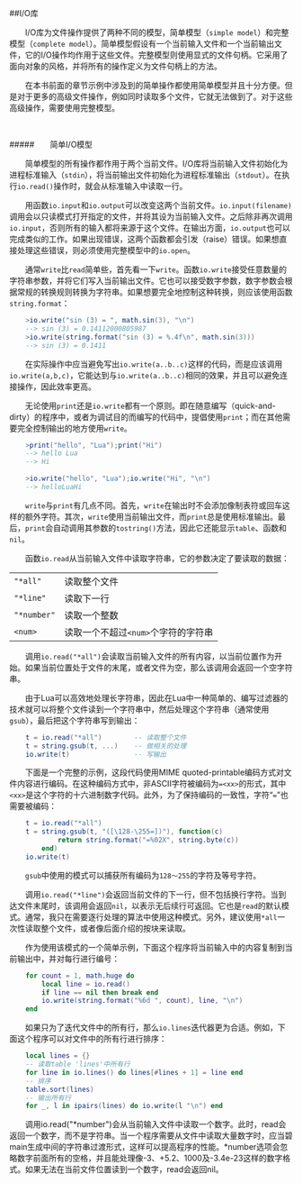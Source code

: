 ##I/O库

&emsp;&emsp;I/O库为文件操作提供了两种不同的模型，简单模型（`simple model`）和完整模型（`complete model`）。简单模型假设有一个当前输入文件和一个当前输出文件，它的I/O操作均作用于这些文件。完整模型则使用显式的文件句柄。它采用了面向对象的风格，并将所有的操作定义为文件句柄上的方法。

&emsp;&emsp;在本书前面的章节示例中涉及到的简单操作都使用简单模型并且十分方便。但是对于更多的高级文件操作，例如同时读取多个文件，它就无法做到了。对于这些高级操作，需要使用完整模型。

&emsp;&emsp;

#####&emsp;&emsp;简单I/O模型

&emsp;&emsp;简单模型的所有操作都作用于两个当前文件。I/O库将当前输入文件初始化为进程标准输入（`stdin`），将当前输出文件初始化为进程标准输出（`stdout`）。在执行`io.read()`操作时，就会从标准输入中读取一行。

&emsp;&emsp;用函数`io.input`和`io.output`可以改变这两个当前文件。`io.input(filename)`调用会以只读模式打开指定的文件，并将其设为当前输入文件。之后除非再次调用`io.input`，否则所有的输入都将来源于这个文件。在输出方面，`io.output`也可以完成类似的工作。如果出现错误，这两个函数都会引发（raise）错误。如果想直接处理这些错误，则必须使用完整模型中的`io.open`。

&emsp;&emsp;通常`write`比`read`简单些，首先看一下`write`。函数`io.write`接受任意数量的字符串参数，并将它们写入当前输出文件。它也可以接受数字参数，数字参数会根据常规的转换规则转换为字符串。如果想要完全地控制这种转换，则应该使用函数`string.format`：

```lua
    >io.write("sin (3) = ", math.sin(3), "\n")
    --> sin (3) = 0.14112000805987
    >io.write(string.format("sin (3) = %.4f\n", math.sin(3)))
    --> sin (3) = 0.1411
```

&emsp;&emsp;在实际操作中应当避免写出`io.write(a..b..c)`这样的代码，而是应该调用`io.write(a,b,c)`，它能达到与`io.write(a..b..c)`相同的效果，并且可以避免连接操作，因此效率更高。

&emsp;&emsp;无论使用`print`还是`io.write`都有一个原则。即在随意编写（quick-and-dirty）的程序中，或者为调试目的而编写的代码中，提倡使用`print`；而在其他需要完全控制输出的地方使用`write`。

```lua
    >print("hello", "Lua");print("Hi")
    --> hello Lua
    --> Hi
    
    >io.write("hello", "Lua");io.write("Hi", "\n")
    --> helloLuaHi
```

&emsp;&emsp;`write`与`print`有几点不同。首先，`write`在输出时不会添加像制表符或回车这样的额外字符。其次，`write`使用当前输出文件，而`print`总是使用标准输出。最后，`print`会自动调用其参数的`tostring()`方法，因此它还能显示`table`、函数和`nil`。

&emsp;&emsp;函数`io.read`从当前输入文件中读取字符串，它的参数决定了要读取的数据：

|||
|:--|:--|
|`"*all"`|读取整个文件|
|`"*line"`|读取下一行|
|`"*number"`|读取一个整数|
|`<num>`|读取一个不超过`<num>`个字符的字符串|

&emsp;&emsp;调用`io.read("*all")`会读取当前输入文件的所有内容，以当前位置作为开始。如果当前位置处于文件的末尾，或者文件为空，那么该调用会返回一个空字符串。

&emsp;&emsp;由于Lua可以高效地处理长字符串，因此在Lua中一种简单的、编写过滤器的技术就可以将整个文件读到一个字符串中，然后处理这个字符串（通常使用`gsub`），最后把这个字符串写到输出：

```lua
    t = io.read("*all")        -- 读取整个文件
    t = string.gsub(t, ...)    -- 做相关的处理
    io.write(t)                -- 写输出
```

&emsp;&emsp;下面是一个完整的示例，这段代码使用MIME quoted-printable编码方式对文件内容进行编码。在这种编码方式中，非ASCII字符被编码为`=<xx>`的形式，其中`<xx>`是这个字符的十六进制数字代码。此外，为了保持编码的一致性，字符“`=`”也需要被编码：

```lua
    t = io.read("*all")
    t = string.gsub(t, "([\128-\255=])"), function(c)
            return string.format("=%02X", string.byte(c))
        end)
    io.write(t)
```

&emsp;&emsp;`gsub`中使用的模式可以捕获所有编码为`128～255`的字符及等号字符。

&emsp;&emsp;调用`io.read("*line")`会返回当前文件的下一行，但不包括换行字符。当到达文件末尾时，该调用会返回`nil`，以表示无后续行可返回。它也是`read`的默认模式。通常，我只在需要逐行处理的算法中使用这种模式。另外，建议使用`*all`一次性读取整个文件，或者像后面介绍的按块来读取。

&emsp;&emsp;作为使用该模式的一个简单示例，下面这个程序将当前输入中的内容复制到当前输出中，并对每行进行编号：

```lua
    for count = 1, math.huge do
        local line = io.read()
        if line == nil then break end
        io.write(string.format("%6d ", count), line, "\n")
    end
```

&emsp;&emsp;如果只为了迭代文件中的所有行，那么`io.lines`迭代器更为合适。例如，下面这个程序可以对文件中的所有行进行排序：

```lua
    local lines = {}
    -- 读取table 'lines'中所有行
    for line in io.lines() do lines[#lines + 1] = line end
    -- 排序
    table.sort(lines)
    -- 输出所有行
    for _, l in ipairs(lines) do io.write(l "\n") end
```

&emsp;&emsp;调用io.read("*number")会从当前输入文件中读取一个数字。此时，read会返回一个数字，而不是字符串。当一个程序需要从文件中读取大量数字时，应当碧 main生成中间的字符串过渡形式，这样可以提高程序的性能。*number选项会忽略数字前面所有的空格，并且能处理像-3、+5.2、1000及-3.4e-23这样的数字格式。如果无法在当前文件位置读到一个数字，read会返回nil。

&emsp;&emsp;